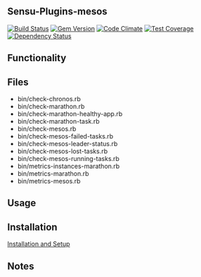 ## Sensu-Plugins-mesos

[![Build Status](https://travis-ci.org/sensu-plugins/sensu-plugins-mesos.svg?branch=master)](https://travis-ci.org/sensu-plugins/sensu-plugins-mesos)
[![Gem Version](https://badge.fury.io/rb/sensu-plugins-mesos.svg)](http://badge.fury.io/rb/sensu-plugins-mesos)
[![Code Climate](https://codeclimate.com/github/sensu-plugins/sensu-plugins-mesos/badges/gpa.svg)](https://codeclimate.com/github/sensu-plugins/sensu-plugins-mesos)
[![Test Coverage](https://codeclimate.com/github/sensu-plugins/sensu-plugins-mesos/badges/coverage.svg)](https://codeclimate.com/github/sensu-plugins/sensu-plugins-mesos)
[![Dependency Status](https://gemnasium.com/sensu-plugins/sensu-plugins-mesos.svg)](https://gemnasium.com/sensu-plugins/sensu-plugins-mesos)

## Functionality

## Files
 * bin/check-chronos.rb
 * bin/check-marathon.rb
 * bin/check-marathon-healthy-app.rb
 * bin/check-marathon-task.rb
 * bin/check-mesos.rb
 * bin/check-mesos-failed-tasks.rb
 * bin/check-mesos-leader-status.rb
 * bin/check-mesos-lost-tasks.rb
 * bin/check-mesos-running-tasks.rb
 * bin/metrics-instances-marathon.rb
 * bin/metrics-marathon.rb
 * bin/metrics-mesos.rb

## Usage

## Installation

[Installation and Setup](http://sensu-plugins.io/docs/installation_instructions.html)

## Notes
